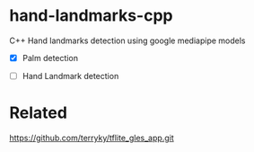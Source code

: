 # hand-landmarks-cpp

C++ Hand landmarks detection using google mediapipe models 

- [x] Palm detection
- [ ] Hand Landmark detection



# Related
https://github.com/terryky/tflite_gles_app.git
